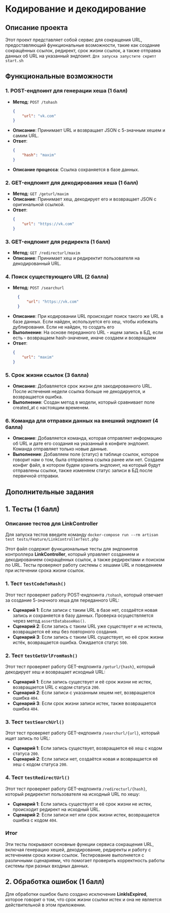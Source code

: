 # Кодирование и декодирование

## Описание проекта

Этот проект представляет собой сервис для сокращения URL, предоставляющий функциональные возможности, такие как создание
сокращённых ссылок, редирект, срок жизни ссылок, а также отправка данных об URL на указанный эндпоинт.
`Для запуска запустите скрипт start.sh`

## Функциональные возможности

### 1. POST-ендпоинт для генерации хеша (1 балл)

- **Метод**: `POST /tohash`
  ```json
  {
      "url": "vk.com"
  }
- **Описание**: Принимает URL и возвращает JSON с 5-значным хешем и самим URL.
- **Ответ**:
  ```json
  {
      "hash": "maxim"
  }
- **Описание процесса**: Ссылка сохраняется в базе данных.

### 2. GET-ендпоинт для декодирования хеша (1 балл)

- **Метод**: `GET /geturl/maxim`
- **Описание**: Принимает хеш, декодирует его и возвращает JSON с оригинальной ссылкой.
- **Ответ**:
  ```json
  {
      "url": "https://vk.com"
  }

### 3. GET-ендпоинт для редиректа (1 балл)

- **Метод**: `GET /redirecturl/maxim`
- **Описание**: Принимает хеш и редиректит пользователя на декодированный URL.

### 4. Поиск существующего URL (2 балла)

- **Метод**: `POST /searchurl`
  ```json
    {
        "url": "https://vk.com"
    }
- **Описание**: При кодировании URL происходит поиск такого же URL в базе данных.
  Если найден, используется его хеш, чтобы избежать дублирования. Если не найден, то создать его
- **Выполнение**: На основе переданного URL - ищем запись в БД, если есть - возвращаем hash-значение,
  иначе создаем и возвращаем
- **Ответ**:
  ```json
  {
      "url": "maxim"
  }

### 5. Срок жизни ссылок (3 балла)

- **Описание**: Добавляется срок жизни для закодированного URL.
  После истечения недели ссылка больше не декодируется, и возвращается ошибка.
- **Выполнение**: Создан метод в модели, который сравнивает поле created_at с настоящим временем.

### 6. Команда для отправки данных на внешний эндпоинт (4 балла)

- **Описание**: Добавляется команда, которая отправляет информацию об URL и дате его создания на указанный в конфиге
  эндпоинт. Команда отправляет только новые данные.
- **Выполнение**: Добавляем поле (статус) в таблице ссылок, которое говорит нам о том, была отправлена ссылка ранее или
  нет.
  Создаем конфиг файл, в котором будем хранить эндпоинт, на который будут отправлены ссылки, также изменяем статус
  записи в БД
  после первичной отправки.

## Дополнительные задания

## 1. Тесты (1 балл)

### Описание тестов для LinkController

Для запуска тестов введите команду `docker-compose run --rm artisan test tests/Feature/LinkControllerTest.php`

Этот файл содержит функциональные тесты для эндпоинтов контроллера **LinkController**, который управляет созданием и
декодированием сокращённых ссылок, а также редиректами и поиском по URL. Тесты проверяют работу системы с хешами URL и
поведением при истечении срока жизни ссылок.

### 1. Тест `testCodeToHash()`

Этот тест проверяет работу POST-ендпоинта `/tohash`, который отвечает за создание 5-значного хеша для переданного URL:

- **Сценарий 1**: Если записи с таким URL в базе нет, создаётся новая запись и сохраняется в базу данных. Проверка
  осуществляется через метод `assertDatabaseHas()`.
- **Сценарий 2**: Если запись с таким URL уже существует и не истекла, возвращается её хеш без повторного создания.
- **Сценарий 3**: Если запись с таким URL существует, но её срок жизни истёк, возвращается ошибка. Ожидается
  статус `500`.

### 2. Тест `testGetUrlFromHash()`

Этот тест проверяет работу GET-ендпоинта `/geturl/{hash}`, который декодирует хеш и возвращает исходный URL:

- **Сценарий 1**: Если запись существует и её срок жизни не истек, возвращается URL с кодом статуса `200`.
- **Сценарий 2**: Если записи с указанным хешем нет, возвращается ошибка `404`.
- **Сценарий 3**: Если срок жизни записи истек, также возвращается ошибка `404`.

### 3. Тест `testSearchUrl()`

Этот тест проверяет работу GET-ендпоинта `/searchurl/{url}`, который ищет запись по URL:

- **Сценарий 1**: Если запись существует, возвращается её хеш с кодом статуса `200`.
- **Сценарий 2**: Если записи нет, создаётся новая и возвращается её хеш с кодом статуса `200`.

### 4. Тест `testRedirectUrl()`

Этот тест проверяет работу GET-ендпоинта `/redirecturl/{hash}`, который редиректит пользователя на исходный URL по хешу:

- **Сценарий 1**: Если запись существует и её срок жизни не истек, происходит редирект на исходный URL.
- **Сценарий 2**: Если записи нет или срок жизни истек, возвращается ошибка с кодом `404`.

### Итог

Эти тесты покрывают основные функции сервиса сокращения URL, включая генерацию хешей, декодирование, редиректы и работу
с истечением срока жизни ссылок. Тестирование выполняется с различными сценариями, что помогает проверить корректность
работы системы при разных входных данных.

## 2. Обработка ошибок (1 балл)

Для обработки ошибок было создано исключение **LinkIsExpired**, которое говорит о том, что срок жизни ссылки истек и она
не является действительной в этом приложении.




